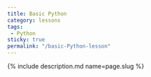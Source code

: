 ```yaml
---
title: Basic Python
category: lessons
tags:
 - Python
sticky: true
permalink: "/basic-Python-lesson"
---
```

{% include description.md name=page.slug %}
